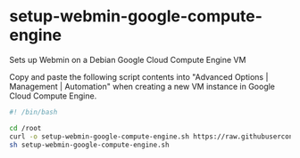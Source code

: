 # setup-webmin-google-compute-engine
Sets up Webmin on a Debian Google Cloud Compute Engine VM

Copy and paste the following script contents
 into "Advanced Options | Management | Automation" when creating a
 new VM instance in Google Cloud Compute Engine.

```bash
#! /bin/bash

cd /root
curl -o setup-webmin-google-compute-engine.sh https://raw.githubusercontent.com/nic-brian/setup-webmin-google-compute-engine/main/main-script.sh
sh setup-webmin-google-compute-engine.sh
```
